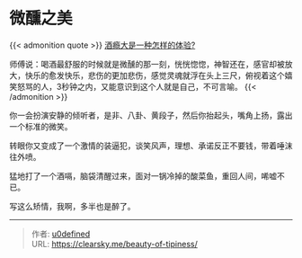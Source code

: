 # 微醺之美


{{< admonition quote >}}
[酒瘾大是一种怎样的体验?](https://www.zhihu.com/question/28511704/answer/72815921)

师傅说：喝酒最舒服的时候就是微醺的那一刻，恍恍惚惚，神智还在，感官却被放大，快乐的愈发快乐，悲伤的更加悲伤，感觉灵魂就浮在头上三尺，俯视着这个嬉笑怒骂的人，3秒钟之内，又能意识到这个人就是自己，不可言喻。
{{< /admonition >}}


你一会扮演安静的倾听者，是非、八卦、黄段子，然后你抬起头，嘴角上扬，露出一个标准的微笑。

转眼你又变成了一个激情的装逼犯，谈笑风声，理想、承诺反正不要钱，带着唾沫往外喷。

猛地打了一个酒嗝，脑袋清醒过来，面对一锅冷掉的酸菜鱼，重回人间，唏嘘不已。

写这么矫情，我啊，多半也是醉了。


---

> 作者: [u0defined](http://clearsky.me/)  
> URL: https://clearsky.me/beauty-of-tipiness/  


